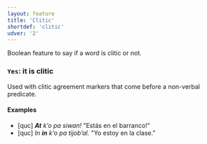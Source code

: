```yaml
---
layout: feature
title: 'Clitic'
shortdef: 'clitic'
udver: '2'
---
```


Boolean feature to say if a word is clitic or not.

### <a name="Yes">`Yes`</a>: it is clitic

Used with clitic agreement markers that come before a non-verbal predicate.

#### Examples

* [quc] _<b>At</b> kʼo pa siwan!_ "Estás en el barranco!"
* [quc] _In <b>in</b> kʼo pa tijobʼal._ "Yo estoy en la clase."

<!-- Interlanguage links updated St lis 3 20:58:18 CET 2021 -->
